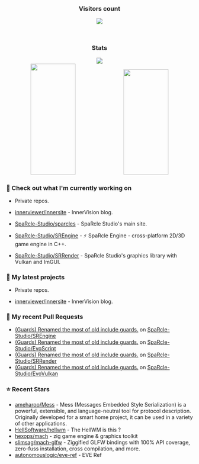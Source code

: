 <div align="center">
  <br>
    <h3 align="center">Visitors count</h3>
    <p align="center"><img align="center" src="https://count.getloli.com/get/@innerviewer?theme=asoul" /></p> 
  <br>
</div>

<div align="center">
  <h3 align="center">Stats</h3>
</div>

<div align="center">
  <img src="https://github-readme-streak-stats.herokuapp.com/?user=innerviewer&theme=black-ice&hide_border=true&stroke=0000&background=0D1117&ring=0080FF&fire=0080FF&currStreakLabel=0080FF" />
</div>

<div align="center">
  <img width="49%" height="300px" src="https://github-readme-stats-git-masterorgs-github-readme-stats-team.vercel.app/api?username=innerviewer&include_orgs=true&show_icons=true&count_private=true&hide_border=true&title_color=0080FF&icon_color=ffffff&text_color=c9d1d9&bg_color=0d1117" /> 
  <img width="49%" height="285px" src="https://github-readme-stats-one-bice.vercel.app/api/top-langs/?username=innerviewer&role=OWNER,ORGANIZATION_MEMBER,COLLABORATOR&show_icons=true&count_private=true&hide_border=true&title_color=0080FF&icon_color=ffffff&text_color=c9d1d9&bg_color=0d1117" />
</div>

### 👷 Check out what I'm currently working on
- Private repos.

- [innerviewer/innersite](https://github.com/innerviewer/innersite) - InnerVision blog.
- [SpaRcle-Studio/sparcles](https://github.com/SpaRcle-Studio/sparcles) - SpaRcle Studio&#39;s main site.
- [SpaRcle-Studio/SREngine](https://github.com/SpaRcle-Studio/SREngine) - :zap: SpaRcle Engine - cross-platform 2D/3D game engine in C&#43;&#43;.
- [SpaRcle-Studio/SRRender](https://github.com/SpaRcle-Studio/SRRender) - SpaRcle Studio&#39;s graphics library with Vulkan and ImGUI.
### 🌱 My latest projects
- Private repos.

- [innerviewer/innersite](https://github.com/innerviewer/innersite) - InnerVision blog.
### 🔨 My recent Pull Requests

- [(Guards) Renamed the most of old include guards.](https://github.com/SpaRcle-Studio/SREngine/pull/276) on [SpaRcle-Studio/SREngine](https://github.com/SpaRcle-Studio/SREngine)
- [(Guards) Renamed the most of old include guards.](https://github.com/SpaRcle-Studio/EvoScript/pull/2) on [SpaRcle-Studio/EvoScript](https://github.com/SpaRcle-Studio/EvoScript)
- [(Guards) Renamed the most of old include guards.](https://github.com/SpaRcle-Studio/SRRender/pull/3) on [SpaRcle-Studio/SRRender](https://github.com/SpaRcle-Studio/SRRender)
- [(Guards) Renamed the most of old include guards.](https://github.com/SpaRcle-Studio/EvoVulkan/pull/4) on [SpaRcle-Studio/EvoVulkan](https://github.com/SpaRcle-Studio/EvoVulkan)
### ⭐ Recent Stars

- [ameharoo/Mess](https://github.com/ameharoo/Mess) - Mess (Messages Embedded Style Serialization) is a powerful, extensible, and language-neutral tool for protocol description. Originally developed for a smart home project, it can be used in a variety of other applications.
- [HellSoftware/hellwm](https://github.com/HellSoftware/hellwm) - The HellWM is this ?
- [hexops/mach](https://github.com/hexops/mach) - zig game engine &amp; graphics toolkit
- [slimsag/mach-glfw](https://github.com/slimsag/mach-glfw) - Ziggified GLFW bindings with 100% API coverage, zero-fuss installation, cross compilation, and more.
- [autonomouslogic/eve-ref](https://github.com/autonomouslogic/eve-ref) - EVE Ref
